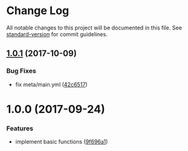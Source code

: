 # Change Log

All notable changes to this project will be documented in this file. See [standard-version](https://github.com/conventional-changelog/standard-version) for commit guidelines.

<a name="1.0.1"></a>
## [1.0.1](https://github.com/suzuki-shunsuke/ansible-rkt-binary/compare/v1.0.0...v1.0.1) (2017-10-09)


### Bug Fixes

* fix meta/main.yml ([42c6517](https://github.com/suzuki-shunsuke/ansible-rkt-binary/commit/42c6517))



<a name="1.0.0"></a>
# 1.0.0 (2017-09-24)


### Features

* implement basic functions ([9f696a1](https://github.com/suzuki-shunsuke/ansible-rkt-binary/commit/9f696a1))
